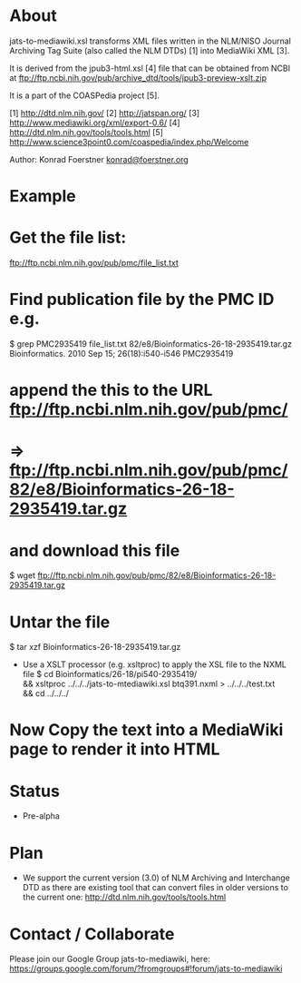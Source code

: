 # About

jats-to-mediawiki.xsl transforms XML files written in the NLM/NISO Journal
Archiving Tag Suite (also called the NLM DTDs) [1] into MediaWiki
XML [3]. 

It is derived from the jpub3-html.xsl [4] file that can be
obtained from NCBI at
ftp://ftp.ncbi.nih.gov/pub/archive_dtd/tools/jpub3-preview-xslt.zip

It is a part of the COASPedia project [5].

[1] http://dtd.nlm.nih.gov/
[2] http://jatspan.org/
[3] http://www.mediawiki.org/xml/export-0.6/
[4] http://dtd.nlm.nih.gov/tools/tools.html
[5] http://www.science3point0.com/coaspedia/index.php/Welcome

Author: Konrad Foerstner <konrad@foerstner.org>

# Example

  # Get the file list:
  ftp://ftp.ncbi.nlm.nih.gov/pub/pmc/file_list.txt

  # Find publication file by the PMC ID e.g. 
  $ grep PMC2935419 file_list.txt
  82/e8/Bioinformatics-26-18-2935419.tar.gz	Bioinformatics. 2010 Sep 15; 26(18):i540-i546	PMC2935419

  # append the this to the URL ftp://ftp.ncbi.nlm.nih.gov/pub/pmc/ 
  #  => ftp://ftp.ncbi.nlm.nih.gov/pub/pmc/82/e8/Bioinformatics-26-18-2935419.tar.gz
  #  and download this file
  $ wget ftp://ftp.ncbi.nlm.nih.gov/pub/pmc/82/e8/Bioinformatics-26-18-2935419.tar.gz
  
  # Untar the file
  $ tar xzf Bioinformatics-26-18-2935419.tar.gz
  * Use a XSLT processor (e.g. xsltproc) to apply the XSL file to the NXML file
  $ cd Bioinformatics/26-18/pi540-2935419/ \
        && xsltproc ../../../jats-to-mtediawiki.xsl btq391.nxml > ../../../test.txt \
        && cd ../../../

  # Now Copy the text into a MediaWiki page to render it into HTML

# Status

* Pre-alpha

# Plan

* We support the current version (3.0) of NLM Archiving and Interchange
  DTD as there are existing tool that can convert files in older
  versions to the current one: http://dtd.nlm.nih.gov/tools/tools.html

# Contact / Collaborate

Please join our Google Group jats-to-mediawiki, here:
https://groups.google.com/forum/?fromgroups#!forum/jats-to-mediawiki

